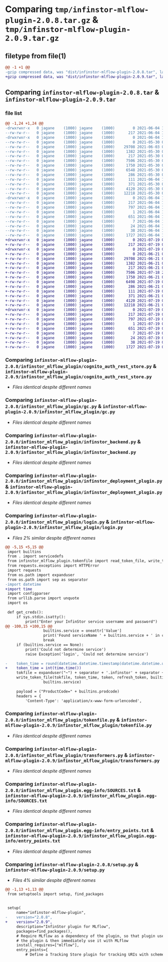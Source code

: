 # Comparing `tmp/infinstor-mlflow-plugin-2.0.8.tar.gz` & `tmp/infinstor-mlflow-plugin-2.0.9.tar.gz`

## filetype from file(1)

```diff
@@ -1 +1 @@
-gzip compressed data, was "dist/infinstor-mlflow-plugin-2.0.8.tar", last modified: Fri Jun  4 18:31:46 2021, max compression
+gzip compressed data, was "dist/infinstor-mlflow-plugin-2.0.9.tar", last modified: Mon Jul 19 05:49:24 2021, max compression
```

## Comparing `infinstor-mlflow-plugin-2.0.8.tar` & `infinstor-mlflow-plugin-2.0.9.tar`

### file list

```diff
@@ -1,24 +1,24 @@
-drwxrwxr-x   0 jagane    (1000) jagane    (1000)        0 2021-06-04 18:31:46.699623 infinstor-mlflow-plugin-2.0.8/
--rw-rw-r--   0 jagane    (1000) jagane    (1000)      217 2021-06-04 18:31:46.699623 infinstor-mlflow-plugin-2.0.8/PKG-INFO
-drwxrwxr-x   0 jagane    (1000) jagane    (1000)        0 2021-06-04 18:31:46.699623 infinstor-mlflow-plugin-2.0.8/infinstor_mlflow_plugin/
--rw-rw-r--   0 jagane    (1000) jagane    (1000)        0 2021-05-30 06:12:55.000000 infinstor-mlflow-plugin-2.0.8/infinstor_mlflow_plugin/__init__.py
--rw-rw-r--   0 jagane    (1000) jagane    (1000)    29708 2021-06-03 05:03:00.000000 infinstor-mlflow-plugin-2.0.8/infinstor_mlflow_plugin/cognito_auth_rest_store.py
--rw-rw-r--   0 jagane    (1000) jagane    (1000)     1382 2021-05-30 06:12:55.000000 infinstor-mlflow-plugin-2.0.8/infinstor_mlflow_plugin/gc.py
--rw-rw-r--   0 jagane    (1000) jagane    (1000)      217 2021-05-30 06:12:55.000000 infinstor-mlflow-plugin-2.0.8/infinstor_mlflow_plugin/infinstor_artifact.py
--rw-rw-r--   0 jagane    (1000) jagane    (1000)     7506 2021-05-30 06:12:55.000000 infinstor-mlflow-plugin-2.0.8/infinstor_mlflow_plugin/infinstor_backend.py
--rw-rw-r--   0 jagane    (1000) jagane    (1000)     1750 2021-05-30 06:12:55.000000 infinstor-mlflow-plugin-2.0.8/infinstor_mlflow_plugin/infinstor_deployment_plugin.py
--rw-rw-r--   0 jagane    (1000) jagane    (1000)     6548 2021-05-30 06:12:55.000000 infinstor-mlflow-plugin-2.0.8/infinstor_mlflow_plugin/login.py
--rw-rw-r--   0 jagane    (1000) jagane    (1000)      286 2021-05-30 06:12:55.000000 infinstor-mlflow-plugin-2.0.8/infinstor_mlflow_plugin/run_context_provider.py
--rw-rw-r--   0 jagane    (1000) jagane    (1000)      111 2021-06-04 18:31:46.000000 infinstor-mlflow-plugin-2.0.8/infinstor_mlflow_plugin/servicedefs.py
--rw-rw-r--   0 jagane    (1000) jagane    (1000)      371 2021-05-30 06:12:55.000000 infinstor-mlflow-plugin-2.0.8/infinstor_mlflow_plugin/sql_store_alchemy.py
--rw-rw-r--   0 jagane    (1000) jagane    (1000)     4120 2021-05-30 06:12:55.000000 infinstor-mlflow-plugin-2.0.8/infinstor_mlflow_plugin/tokenfile.py
--rw-rw-r--   0 jagane    (1000) jagane    (1000)    12218 2021-05-30 06:12:55.000000 infinstor-mlflow-plugin-2.0.8/infinstor_mlflow_plugin/transformers.py
-drwxrwxr-x   0 jagane    (1000) jagane    (1000)        0 2021-06-04 18:31:46.699623 infinstor-mlflow-plugin-2.0.8/infinstor_mlflow_plugin.egg-info/
--rw-rw-r--   0 jagane    (1000) jagane    (1000)      217 2021-06-04 18:31:46.000000 infinstor-mlflow-plugin-2.0.8/infinstor_mlflow_plugin.egg-info/PKG-INFO
--rw-rw-r--   0 jagane    (1000) jagane    (1000)      797 2021-06-04 18:31:46.000000 infinstor-mlflow-plugin-2.0.8/infinstor_mlflow_plugin.egg-info/SOURCES.txt
--rw-rw-r--   0 jagane    (1000) jagane    (1000)        1 2021-06-04 18:31:46.000000 infinstor-mlflow-plugin-2.0.8/infinstor_mlflow_plugin.egg-info/dependency_links.txt
--rw-rw-r--   0 jagane    (1000) jagane    (1000)      651 2021-06-04 18:31:46.000000 infinstor-mlflow-plugin-2.0.8/infinstor_mlflow_plugin.egg-info/entry_points.txt
--rw-rw-r--   0 jagane    (1000) jagane    (1000)        7 2021-06-04 18:31:46.000000 infinstor-mlflow-plugin-2.0.8/infinstor_mlflow_plugin.egg-info/requires.txt
--rw-rw-r--   0 jagane    (1000) jagane    (1000)       24 2021-06-04 18:31:46.000000 infinstor-mlflow-plugin-2.0.8/infinstor_mlflow_plugin.egg-info/top_level.txt
--rw-rw-r--   0 jagane    (1000) jagane    (1000)       38 2021-06-04 18:31:46.699623 infinstor-mlflow-plugin-2.0.8/setup.cfg
--rw-rw-r--   0 jagane    (1000) jagane    (1000)     1727 2021-06-04 18:31:07.000000 infinstor-mlflow-plugin-2.0.8/setup.py
+drwxrwxr-x   0 jagane    (1000) jagane    (1000)        0 2021-07-19 05:49:24.124624 infinstor-mlflow-plugin-2.0.9/
+-rw-rw-r--   0 jagane    (1000) jagane    (1000)      217 2021-07-19 05:49:24.124624 infinstor-mlflow-plugin-2.0.9/PKG-INFO
+drwxrwxr-x   0 jagane    (1000) jagane    (1000)        0 2021-07-19 05:49:24.124624 infinstor-mlflow-plugin-2.0.9/infinstor_mlflow_plugin/
+-rw-rw-r--   0 jagane    (1000) jagane    (1000)        0 2021-06-21 00:36:50.000000 infinstor-mlflow-plugin-2.0.9/infinstor_mlflow_plugin/__init__.py
+-rw-rw-r--   0 jagane    (1000) jagane    (1000)    29708 2021-06-21 00:36:50.000000 infinstor-mlflow-plugin-2.0.9/infinstor_mlflow_plugin/cognito_auth_rest_store.py
+-rw-rw-r--   0 jagane    (1000) jagane    (1000)     1382 2021-06-21 00:36:50.000000 infinstor-mlflow-plugin-2.0.9/infinstor_mlflow_plugin/gc.py
+-rw-rw-r--   0 jagane    (1000) jagane    (1000)      217 2021-06-21 00:36:50.000000 infinstor-mlflow-plugin-2.0.9/infinstor_mlflow_plugin/infinstor_artifact.py
+-rw-rw-r--   0 jagane    (1000) jagane    (1000)     7506 2021-07-18 21:52:34.000000 infinstor-mlflow-plugin-2.0.9/infinstor_mlflow_plugin/infinstor_backend.py
+-rw-rw-r--   0 jagane    (1000) jagane    (1000)     1750 2021-06-21 00:36:50.000000 infinstor-mlflow-plugin-2.0.9/infinstor_mlflow_plugin/infinstor_deployment_plugin.py
+-rw-rw-r--   0 jagane    (1000) jagane    (1000)     6498 2021-07-19 05:49:05.000000 infinstor-mlflow-plugin-2.0.9/infinstor_mlflow_plugin/login.py
+-rw-rw-r--   0 jagane    (1000) jagane    (1000)      286 2021-06-21 00:36:50.000000 infinstor-mlflow-plugin-2.0.9/infinstor_mlflow_plugin/run_context_provider.py
+-rw-rw-r--   0 jagane    (1000) jagane    (1000)      111 2021-07-19 05:49:23.000000 infinstor-mlflow-plugin-2.0.9/infinstor_mlflow_plugin/servicedefs.py
+-rw-rw-r--   0 jagane    (1000) jagane    (1000)      371 2021-06-21 00:36:50.000000 infinstor-mlflow-plugin-2.0.9/infinstor_mlflow_plugin/sql_store_alchemy.py
+-rw-rw-r--   0 jagane    (1000) jagane    (1000)     4120 2021-07-19 05:42:09.000000 infinstor-mlflow-plugin-2.0.9/infinstor_mlflow_plugin/tokenfile.py
+-rw-rw-r--   0 jagane    (1000) jagane    (1000)    12218 2021-06-21 00:36:50.000000 infinstor-mlflow-plugin-2.0.9/infinstor_mlflow_plugin/transformers.py
+drwxrwxr-x   0 jagane    (1000) jagane    (1000)        0 2021-07-19 05:49:24.124624 infinstor-mlflow-plugin-2.0.9/infinstor_mlflow_plugin.egg-info/
+-rw-rw-r--   0 jagane    (1000) jagane    (1000)      217 2021-07-19 05:49:24.000000 infinstor-mlflow-plugin-2.0.9/infinstor_mlflow_plugin.egg-info/PKG-INFO
+-rw-rw-r--   0 jagane    (1000) jagane    (1000)      797 2021-07-19 05:49:24.000000 infinstor-mlflow-plugin-2.0.9/infinstor_mlflow_plugin.egg-info/SOURCES.txt
+-rw-rw-r--   0 jagane    (1000) jagane    (1000)        1 2021-07-19 05:49:24.000000 infinstor-mlflow-plugin-2.0.9/infinstor_mlflow_plugin.egg-info/dependency_links.txt
+-rw-rw-r--   0 jagane    (1000) jagane    (1000)      651 2021-07-19 05:49:24.000000 infinstor-mlflow-plugin-2.0.9/infinstor_mlflow_plugin.egg-info/entry_points.txt
+-rw-rw-r--   0 jagane    (1000) jagane    (1000)        7 2021-07-19 05:49:24.000000 infinstor-mlflow-plugin-2.0.9/infinstor_mlflow_plugin.egg-info/requires.txt
+-rw-rw-r--   0 jagane    (1000) jagane    (1000)       24 2021-07-19 05:49:24.000000 infinstor-mlflow-plugin-2.0.9/infinstor_mlflow_plugin.egg-info/top_level.txt
+-rw-rw-r--   0 jagane    (1000) jagane    (1000)       38 2021-07-19 05:49:24.124624 infinstor-mlflow-plugin-2.0.9/setup.cfg
+-rw-rw-r--   0 jagane    (1000) jagane    (1000)     1727 2021-07-19 05:47:51.000000 infinstor-mlflow-plugin-2.0.9/setup.py
```

### Comparing `infinstor-mlflow-plugin-2.0.8/infinstor_mlflow_plugin/cognito_auth_rest_store.py` & `infinstor-mlflow-plugin-2.0.9/infinstor_mlflow_plugin/cognito_auth_rest_store.py`

 * *Files identical despite different names*

### Comparing `infinstor-mlflow-plugin-2.0.8/infinstor_mlflow_plugin/gc.py` & `infinstor-mlflow-plugin-2.0.9/infinstor_mlflow_plugin/gc.py`

 * *Files identical despite different names*

### Comparing `infinstor-mlflow-plugin-2.0.8/infinstor_mlflow_plugin/infinstor_backend.py` & `infinstor-mlflow-plugin-2.0.9/infinstor_mlflow_plugin/infinstor_backend.py`

 * *Files identical despite different names*

### Comparing `infinstor-mlflow-plugin-2.0.8/infinstor_mlflow_plugin/infinstor_deployment_plugin.py` & `infinstor-mlflow-plugin-2.0.9/infinstor_mlflow_plugin/infinstor_deployment_plugin.py`

 * *Files identical despite different names*

### Comparing `infinstor-mlflow-plugin-2.0.8/infinstor_mlflow_plugin/login.py` & `infinstor-mlflow-plugin-2.0.9/infinstor_mlflow_plugin/login.py`

 * *Files 2% similar despite different names*

```diff
@@ -5,15 +5,15 @@
 import builtins
 from . import servicedefs
 from infinstor_mlflow_plugin.tokenfile import read_token_file, write_token_file, get_token
 from requests.exceptions import HTTPError
 import requests
 from os.path import expanduser
 from os.path import sep as separator
-import datetime
+import time
 import configparser
 from urllib.parse import unquote
 import os
 
 def get_creds():
     if sys.stdin.isatty():
         print("Enter your InfinStor service username and password")
@@ -100,15 +100,15 @@
                 builtins.service = oneattr['Value']
                 print('Found serviceName ' + builtins.service + ' in cognito user')
                 break
     if (builtins.service == None):
         print('Could not determine service')
         raise Exception('login', 'Could not determine service')
 
-    token_time = round(datetime.datetime.timestamp(datetime.datetime.utcnow()))
+    token_time = int(time.time())
     tokfile = expanduser("~") + separator + '.infinstor' + separator + 'token'
     write_token_file(tokfile, token_time, token, refresh_token, builtins.clientid,\
                 builtins.service)
 
     payload = ("ProductCode=" + builtins.prodcode)
     headers = {
         'Content-Type': 'application/x-www-form-urlencoded',
```

### Comparing `infinstor-mlflow-plugin-2.0.8/infinstor_mlflow_plugin/tokenfile.py` & `infinstor-mlflow-plugin-2.0.9/infinstor_mlflow_plugin/tokenfile.py`

 * *Files identical despite different names*

### Comparing `infinstor-mlflow-plugin-2.0.8/infinstor_mlflow_plugin/transformers.py` & `infinstor-mlflow-plugin-2.0.9/infinstor_mlflow_plugin/transformers.py`

 * *Files identical despite different names*

### Comparing `infinstor-mlflow-plugin-2.0.8/infinstor_mlflow_plugin.egg-info/SOURCES.txt` & `infinstor-mlflow-plugin-2.0.9/infinstor_mlflow_plugin.egg-info/SOURCES.txt`

 * *Files identical despite different names*

### Comparing `infinstor-mlflow-plugin-2.0.8/infinstor_mlflow_plugin.egg-info/entry_points.txt` & `infinstor-mlflow-plugin-2.0.9/infinstor_mlflow_plugin.egg-info/entry_points.txt`

 * *Files identical despite different names*

### Comparing `infinstor-mlflow-plugin-2.0.8/setup.py` & `infinstor-mlflow-plugin-2.0.9/setup.py`

 * *Files 4% similar despite different names*

```diff
@@ -1,13 +1,13 @@
 from setuptools import setup, find_packages
 
 
 setup(
     name="infinstor-mlflow-plugin",
-    version="2.0.8",
+    version="2.0.9",
     description="InfinStor plugin for MLflow",
     packages=find_packages(),
     # Require MLflow as a dependency of the plugin, so that plugin users can simply install
     # the plugin & then immediately use it with MLflow
     install_requires=["mlflow"],
     entry_points={
         # Define a Tracking Store plugin for tracking URIs with scheme 'infinstor'
```

